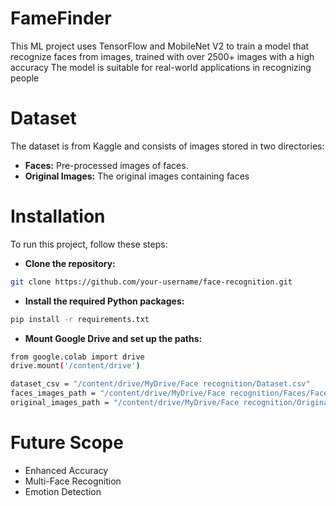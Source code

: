 # FameFinder
This ML project uses TensorFlow and MobileNet V2 to train a model that recognize faces from images, trained with over 2500+ images with a high accuracy
The model is suitable for real-world applications in recognizing people

# Dataset
The dataset is from Kaggle and consists of images stored in two directories:
- **Faces:** Pre-processed images of faces.
- **Original Images:** The original images containing faces

# Installation
To run this project, follow these steps:

- **Clone the repository:**
```bash
git clone https://github.com/your-username/face-recognition.git
```
- **Install the required Python packages:**
```bash
pip install -r requirements.txt
```
- **Mount Google Drive and set up the paths:**
```bash
from google.colab import drive
drive.mount('/content/drive')

dataset_csv = "/content/drive/MyDrive/Face recognition/Dataset.csv"
faces_images_path = "/content/drive/MyDrive/Face recognition/Faces/Faces"
original_images_path = "/content/drive/MyDrive/Face recognition/Original Images/Original Images"
```
# Future Scope 
- Enhanced Accuracy
- Multi-Face Recognition
- Emotion Detection
